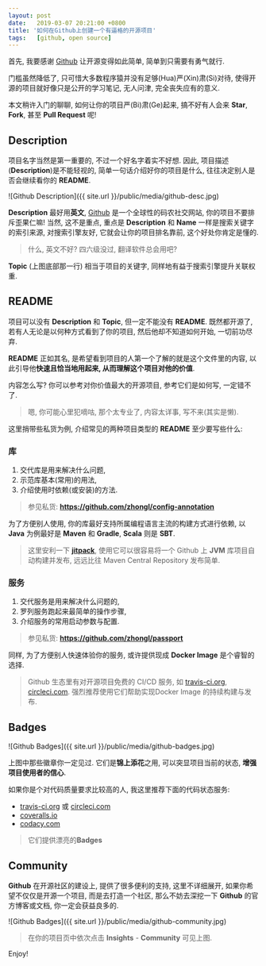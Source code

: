 ```yaml
---
layout:	post
date: 	2019-03-07 20:21:00 +0800
title: '如何在Github上创建一个有逼格的开源项目'
tags:	[github, open source]
---
```


首先, 我要感谢 [Github](https://github.com) 让开源变得如此简单, 简单到只需要有勇气就行.

门槛虽然降低了, 只可惜大多数程序猿并没有足够(Hua)严(Xin)肃(Si)对待, 使得开源的项目就好像只是公开的学习笔记, 无人问津, 完全丧失应有的意义.

本文稍许入门的聊聊, 如何让你的项目严(Bi)肃(Ge)起来, 搞不好有人会来 **Star**, **Fork**, 甚至 **Pull Request** 呢!
<!--more-->

## Description

项目名字当然是第一重要的, 不过一个好名字着实不好想. 因此, 项目描述(**Description**)是不能轻视的, 简单一句话介绍好你的项目是什么, 往往决定别人是否会继续看你的 **README**.

![Github Description]({{ site.url }}/public/media/github-desc.jpg)

**Description** 最好用**英文**, [Github](https://github.com)  是一个全球性的码农社交网站, 你的项目不要排斥歪果仁嘛! 当然, 这不是重点, 重点是 **Description** 和 **Name** 一样是搜索关键字的索引来源, 对搜索引擎友好, 它就会让你的项目排名靠前, 这个好处你肯定是懂的. 

> 什么, 英文不好? 四六级没过, 翻译软件总会用吧?

**Topic** (上图底部那一行) 相当于项目的关键字, 同样地有益于搜索引擎提升关联权重.

## README

项目可以没有 **Description** 和 **Topic**, 但一定不能没有 **README**. 既然都开源了, 若有人无论是以何种方式看到了你的项目, 然后他却不知道如何开始, 一切前功尽弃.

**README** 正如其名, 是希望看到项目的人第一个了解的就是这个文件里的内容, 以此引导他**快速且恰当地用起来, 从而理解这个项目对他的价值**.

内容怎么写? 你可以参考对你价值最大的开源项目, 参考它们是如何写, 一定错不了. 

> 嗯, 你可能心里犯嘀咕, 那个太专业了, 内容太详事, 写不来(其实是懒).

这里捎带些私货为例, 介绍常见的两种项目类型的 **README** 至少要写些什么:

### 库

1. 交代库是用来解决什么问题,
2. 示范库基本(常用)的用法,
3. 介绍使用时依赖(或安装)的方法.

> 参见私货: **https://github.com/zhongl/config-annotation**

为了方便别人使用, 你的库最好支持所属编程语言主流的构建方式进行依赖, 以 **Java** 为例最好是 **Maven** 和 **Gradle**, **Scala** 则是 **SBT**.

> 这里安利一下 **[jitpack](https://jitpack.io/docs/)**, 使用它可以很容易将一个 Github 上 **JVM** 库项目自动构建并发布, 远远比往 Maven Central Repository 发布简单.

### 服务

1. 交代服务是用来解决什么问题的,
2. 罗列服务跑起来最简单的操作步骤,
3. 介绍服务的常用启动参数与配置.

> 参见私货: **https://github.com/zhongl/passport**

同样, 为了方便别人快速体验你的服务, 或许提供现成 **Docker Image** 是个睿智的选择. 

> Github 生态里有对开源项目免费的 CI/CD 服务, 如 [travis-ci.org](https://travis-ci.org/), [circleci.com](https://circleci.com). 强烈推荐使用它们帮助实现Docker Image 的持续构建与发布.

## Badges

![Github Badges]({{ site.url }}/public/media/github-badges.jpg)

上图中那些徽章你一定见过. 它们是**锦上添花**之用, 可以突显项目当前的状态, **增强项目使用者的信心**.

如果你是个对代码质量要求比较高的人, 我这里推荐下面的代码状态服务:

- [travis-ci.org](https://travis-ci.org/) 或 [circleci.com](https://circleci.com)
- [coveralls.io](https://coveralls.io/)
- [codacy.com](https://www.codacy.com/)

> 它们提供漂亮的**Badges**

## Community 

**Github** 在开源社区的建设上, 提供了很多便利的支持, 这里不详细展开, 如果你希望不仅仅是开源一个项目, 而是去打造一个社区, 那么不妨去深挖一下 **Github** 的官方博客或文档, 你一定会获益良多的.

![Github Badges]({{ site.url }}/public/media/github-community.jpg)

> 在你的项目页中依次点击 **Insights** - **Community** 可见上图.

Enjoy!
